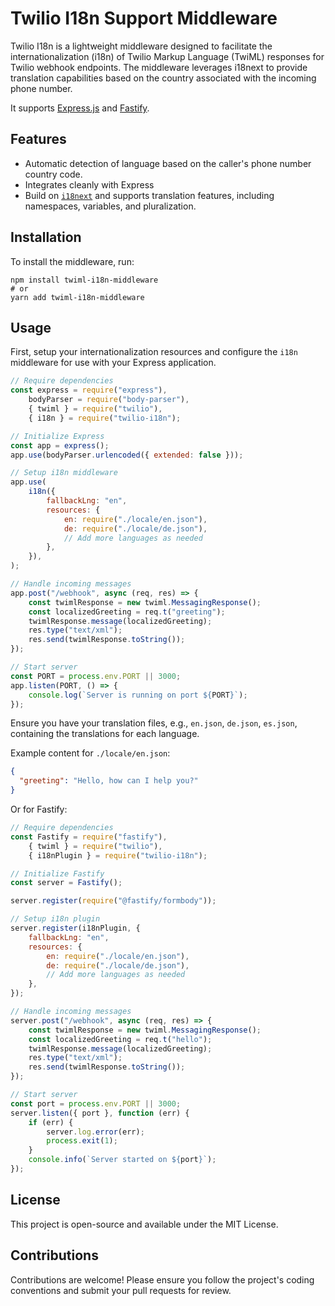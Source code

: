 # Twilio I18n Support Middleware

Twilio I18n is a lightweight middleware designed to facilitate the internationalization (i18n) of Twilio Markup Language (TwiML) responses for Twilio webhook endpoints. The middleware leverages i18next to provide translation capabilities based on the country associated with the incoming phone number.

It supports [Express.js](https://expressjs.com/) and [Fastify](https://fastify.io/).

## Features

- Automatic detection of language based on the caller's phone number country code.
- Integrates cleanly with Express
- Build on [`i18next`](https://github.com/i18next/i18next) and supports translation features, including namespaces, variables, and pluralization.

## Installation

To install the middleware, run:

```
npm install twiml-i18n-middleware
# or
yarn add twiml-i18n-middleware
```

## Usage

First, setup your internationalization resources and configure the `i18n` middleware for use with your Express application.

```js
// Require dependencies
const express = require("express"),
    bodyParser = require("body-parser"),
    { twiml } = require("twilio"),
    { i18n } = require("twilio-i18n");

// Initialize Express
const app = express();
app.use(bodyParser.urlencoded({ extended: false }));

// Setup i18n middleware
app.use(
    i18n({
        fallbackLng: "en",
        resources: {
            en: require("./locale/en.json"),
            de: require("./locale/de.json"),
            // Add more languages as needed
        },
    }),
);

// Handle incoming messages
app.post("/webhook", async (req, res) => {
    const twimlResponse = new twiml.MessagingResponse();
    const localizedGreeting = req.t("greeting");
    twimlResponse.message(localizedGreeting);
    res.type("text/xml");
    res.send(twimlResponse.toString());
});

// Start server
const PORT = process.env.PORT || 3000;
app.listen(PORT, () => {
    console.log(`Server is running on port ${PORT}`);
});
```

Ensure you have your translation files, e.g., `en.json`, `de.json`, `es.json`, containing the translations for each language.

Example content for `./locale/en.json`:

```json
{
  "greeting": "Hello, how can I help you?"
}
```


Or for Fastify:
```js
// Require dependencies
const Fastify = require("fastify"),
    { twiml } = require("twilio"),
    { i18nPlugin } = require("twilio-i18n");

// Initialize Fastify
const server = Fastify();

server.register(require("@fastify/formbody"));

// Setup i18n plugin
server.register(i18nPlugin, {
    fallbackLng: "en",
    resources: {
        en: require("./locale/en.json"),
        de: require("./locale/de.json"),
        // Add more languages as needed
    },
});

// Handle incoming messages
server.post("/webhook", async (req, res) => {
    const twimlResponse = new twiml.MessagingResponse();
    const localizedGreeting = req.t("hello");
    twimlResponse.message(localizedGreeting);
    res.type("text/xml");
    res.send(twimlResponse.toString());
});

// Start server
const port = process.env.PORT || 3000;
server.listen({ port }, function (err) {
    if (err) {
        server.log.error(err);
        process.exit(1);
    }
    console.info(`Server started on ${port}`);
});
```

## License

This project is open-source and available under the MIT License.

## Contributions

Contributions are welcome! Please ensure you follow the project's coding conventions and submit your pull requests for review.
